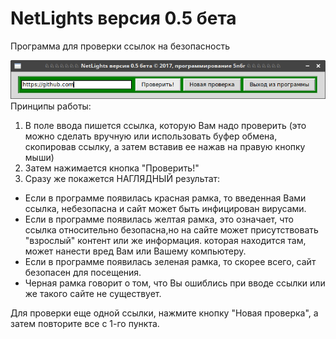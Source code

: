 # NetLights версия 0.5 бета
Программа для проверки ссылок на безопасность </br>

![xCoub-DL](https://github.com/5N6R/NetLights/blob/master/program.png)</br>
Принципы работы:</br>
1. В поле ввода пишется ссылка, которую Вам надо проверить (это можно сделать вручную или использовать буфер обмена, скопировав       ссылку, а затем вставив ее нажав на правую кнопку мыши)</br>
2. Затем нажимается кнопка "Проверить!"</br>
3. Сразу же покажется НАГЛЯДНЫЙ результат:</br>
- Если в программе появилась красная рамка, то введенная Вами ссылка, небезопасна и сайт может быть инфицирован вирусами.</br>
- Если в программе появилась желтая рамка, это означает, что ссылка относительно безопасна,но на сайте может присутствовать "взрослый" контент или же информация. которая находится там, может нанести вред Вам или Вашему компьютеру.</br>
- Если в программе появилась зеленая рамка, то скорее всего, сайт безопасен для посещения.</br>
- Черная рамка говорит о том, что Вы ошиблись при вводе ссылки или же такого сайте не существует.</br>

Для проверки еще одной ссылки, нажмите кнопку "Новая проверка", а затем повторите все с 1-го пункта.
